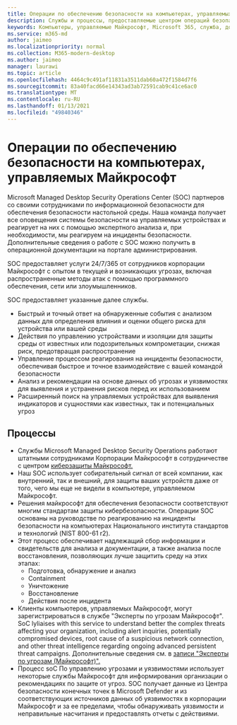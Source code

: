 ```yaml
---
title: Операции по обеспечению безопасности на компьютерах, управляемых Майкрософт
description: Службы и процессы, предоставляемые центром операций безопасности
keywords: Компьютеры, управляемые Майкрософт, Microsoft 365, служба, документация
ms.service: m365-md
author: jaimeo
ms.localizationpriority: normal
ms.collection: M365-modern-desktop
ms.author: jaimeo
manager: laurawi
ms.topic: article
ms.openlocfilehash: 4464c9c491af11831a3511dab60a472f1584d7f6
ms.sourcegitcommit: 83a40facd66e14343ad3ab72591cab9c41ce6ac0
ms.translationtype: MT
ms.contentlocale: ru-RU
ms.lasthandoff: 01/13/2021
ms.locfileid: "49840346"
---
```

# <a name="security-operations-in-microsoft-managed-desktop"></a>Операции по обеспечению безопасности на компьютерах, управляемых Майкрософт

Microsoft Managed Desktop Security Operations Center (SOC) партнеров со своими сотрудниками по информационной безопасности для обеспечения безопасности настольной среды. Наша команда получает все оповещения системы безопасности на управляемых устройствах и реагирует на них с помощью экспертного анализа и, при необходимости, мы реагируем на инциденты безопасности. Дополнительные сведения о работе с SOC можно получить в операционной документации на портале администрирования.

SOC предоставляет услуги 24/7/365 от сотрудников корпорации Майкрософт с опытом в текущей и возникающих угрозах, включая распространенные методы атак с помощью программного обеспечения, сети или злоумышленников.

SOC предоставляет указанные далее службы.
- Быстрый и точный ответ на обнаруженные события с анализом данных для определения влияния и оценки общего риска для устройства или вашей среды
- Действия по управлению устройствами и изоляции для защиты среды от известных или подозрительных компрометации, снижая риск, предотвращая распространение
- Управление процессом реагирования на инциденты безопасности, обеспечивая быстрое и точное взаимодействие с вашей командой безопасности
- Анализ и рекомендации на основе данных об угрозах и уязвимостях для выявления и устранения рисков перед их использованием
- Расширенный поиск на управляемых устройствах для выявления индикаторов и сущностями как известных, так и потенциальных угроз

## <a name="processes"></a>Процессы

- Службы Microsoft Managed Desktop Security Operations работают штатными сотрудниками Корпорации Майкрософт в сотрудничестве с центром [киберзащиты Майкрософт.](https://www.microsoft.com/msrc/cdoc) 
- Наш SOC использует собирательный сигнал от всей компании, как внутренний, так и внешний, для защиты ваших устройств даже от того, чего мы еще не видели в компьютере, управляемом Майкрософт.
- Решения майкрософт для обеспечения безопасности соответствуют многим стандартам защиты кибербезопасности. Операции SOC основаны на руководстве по реагированию на инциденты безопасности на компьютерах Национального института стандартов и технологий (NIST 800-61 r2).
- Этот процесс обеспечивает надлежащий сбор информации и свидетельств для анализа и документации, а также анализа после восстановления, позволяющих лучше защитить среду на этих этапах:
    - Подготовка, обнаружение и анализ
    - Containment
    - Уничтожение
    - Восстановление
    - Действия после инцидента
- Клиенты компьютеров, управляемых Майкрософт, могут зарегистрироваться в службе "Эксперты по угрозам Майкрософт". SoC lyliaises with this service to understand better the complex threats affecting your organization, including alert inquiries, potentially compromised devices, root cause of a suspicious network connection, and other threat intelligence regarding ongoing advanced persistent threat campaigns. Дополнительные сведения см. в [записи "Эксперты по угрозам (Майкрософт)".](https://docs.microsoft.com/windows/security/threat-protection/microsoft-defender-atp/microsoft-threat-experts)
- Процесс soC По управлению угрозами и уязвимостями использует некоторые службы Майкрософт для информирования организации о рекомендациях по защите от угроз. SOC получает данные из Центра безопасности конечных точек в Microsoft Defender и из соответствующих источников данных об уязвимостях в корпорации Майкрософт и за ее пределами, чтобы обнаруживать уязвимости и неправильные насчитания и предоставлять отчеты с действиями.
